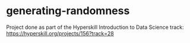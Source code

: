 # generating-randomness
Project done as part of the Hyperskill Introduction to Data Science track: https://hyperskill.org/projects/156?track=28
